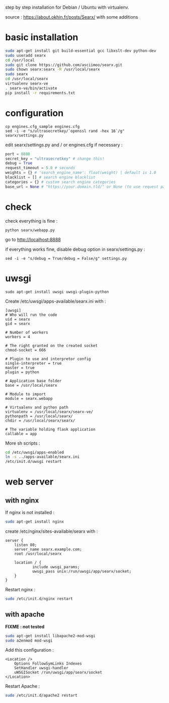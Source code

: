 step by step installation for Debian / Ubuntu with virtualenv.

source : https://about.okhin.fr/posts/Searx/ with some additions

# basic installation
```sh
sudo apt-get install git build-essential gcc libxslt-dev python-dev
sudo useradd searx
cd /usr/local
sudo git clone https://github.com/asciimoo/searx.git
sudo chown searx:searx -R /usr/local/searx
sudo searx
cd /usr/local/searx
virtualenv searx-ve
. searx-ve/bin/activate
pip install -r requirements.txt
```

# configuration
```
cp engines.cfg_sample engines.cfg
sed -i -e "s/ultrasecretkey/`openssl rand -hex 16`/g" searx/settings.py
```

edit searx/settings.py and / or engines.cfg if necessary :

```python
port = 8888
secret_key = "ultrasecretkey" # change this!
debug = True
request_timeout = 5.0 # seconds
weights = {} # 'search_engine_name': float(weight) | default is 1.0
blacklist = [] # search engine blacklist
categories = {} # custom search engine categories
base_url = None # "https://your.domain.tld/" or None (to use request parameters)
```

# check
check everything is fine :
```
python searx/webapp.py
```

go to [http://localhost:8888](http://localhost:8888)

if everything works fine, disable debug option in searx/settings.py :
```
sed -i -e "s/debug = True/debug = False/g" settings.py
```

# uwsgi

```
sudo apt-get install uwsgi uwsgi-plugin-python
```

Create /etc/uwsgi/apps-available/searx.ini with :
```
[uwsgi]
# Who will run the code
uid = searx
gid = searx

# Number of workers
workers = 4

# The right granted on the created socket
chmod-socket = 666

# Plugin to use and interpretor config
single-interpreter = true
master = true
plugin = python

# Application base folder
base = /usr/local/searx

# Module to import
module = searx.webapp

# Virtualenv and python path
virtualenv = /usr/local/searx/searx-ve/
pythonpath = /usr/local/searx/
chdir = /usr/local/searx/searx/

# The variable holding flask application
callable = app
```

More sh scripts :
```sh
cd /etc/uwsgi/apps-enabled
ln -s ../apps-available/searx.ini
/etc/init.d/uwsgi restart
```

# web server
## with nginx
If nginx is not installed :
```sh
sudo apt-get install nginx
```

create /etc/nginx/sites-available/searx with :
```Nginx
server {
    listen 80;
    server_name searx.example.com;
    root /usr/local/searx

    location / {
            include uwsgi_params;
            uwsgi_pass unix:/run/uwsgi/app/searx/socket;
    }
}
```

Restart nginx :
```sh
sudo /etc/init.d/nginx restart
```

## with apache 
**FIXME : not tested**

```sh
sudo apt-get install libapache2-mod-wsgi
sudo a2enmod mod-wsgi
```

Add this configuration :
```
<Location />
    Options FollowSymLinks Indexes
    SetHandler uwsgi-handler
    uWSGISocket /run/uwsgi/app/searx/socket
</Location>
```

Restart Apache :
```sh
sudo /etc/init.d/apache2 restart
```